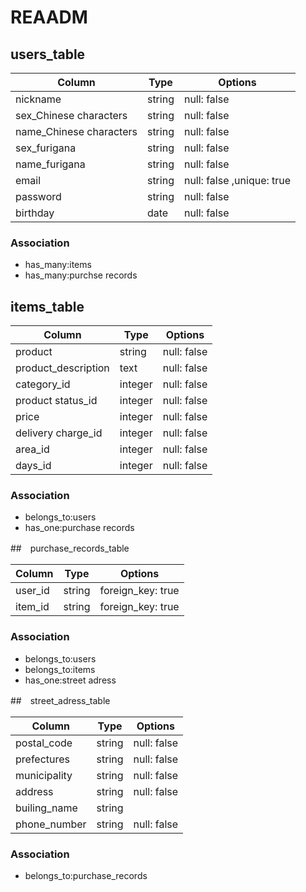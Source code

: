 

# REAADM

## users_table

| Column                  | Type                | Options                 |
|--------------------     |---------------------|-------------------------|
| nickname                | string              | null: false             |
| sex_Chinese characters  | string              | null: false             |
| name_Chinese characters | string              | null: false             |
| sex_furigana            | string              | null: false             |
| name_furigana           | string              | null: false             |
| email                   | string              | null: false ,unique: true|
| password                | string              | null: false             |
| birthday 　　            | date                | null: false             |

### Association

- has_many:items
- has_many:purchse records


## items_table

| Column             | Type                | Options                 |
|--------------------|---------------------|-------------------------|
| product            | string              | null: false             |
| product_description| text                | null: false             |
| category_id        | integer             | null: false             |
| product status_id  | integer             | null: false             |
| price    　　　     | integer             | null: false             |
| delivery charge_id | integer             | null: false             |
| area_id            | integer             | null: false             |
| days_id            | integer             | null: false             |

### Association

- belongs_to:users
- has_one:purchase records

##　purchase_records_table

| Column             | Type                | Options                 |
|--------------------|---------------------|-------------------------|
| user_id            | string              | foreign_key: true       |
| item_id            | string              | foreign_key: true       |


### Association

- belongs_to:users
- belongs_to:items
- has_one:street adress


##　street_adress_table

| Column             | Type                | Options                 |
|--------------------|---------------------|-------------------------|
| postal_code        | string              | null: false             |
| prefectures        | string              | null: false             |
| municipality       | string              | null: false             |
| address            | string              | null: false             |
| builing_name       | string              |                         |
| phone_number       | string              | null: false             |


### Association

- belongs_to:purchase_records